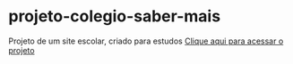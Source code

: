 # projeto-colegio-saber-mais
 Projeto de um site escolar, criado para estudos
<a href= "https://lucasmoreno01.github.io/projeto-colegio-saber-mais">Clique aqui para acessar o projeto</a>
